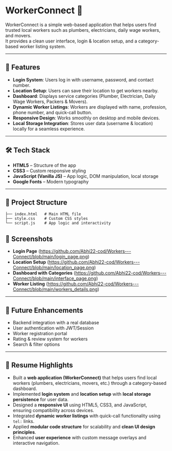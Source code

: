 # WorkerConnect 🤝

WorkerConnect is a simple web-based application that helps users find trusted local workers such as plumbers, electricians, daily wage workers, and movers.  
It provides a clean user interface, login & location setup, and a category-based worker listing system.

---

## 🚀 Features
- **Login System**: Users log in with username, password, and contact number.
- **Location Setup**: Users can save their location to get workers nearby.
- **Dashboard**: Displays service categories (Plumber, Electrician, Daily Wage Workers, Packers & Movers).
- **Dynamic Worker Listings**: Workers are displayed with name, profession, phone number, and quick-call button.
- **Responsive Design**: Works smoothly on desktop and mobile devices.
- **Local Storage Integration**: Stores user data (username & location) locally for a seamless experience.

---

## 🛠️ Tech Stack
- **HTML5** – Structure of the app
- **CSS3** – Custom responsive styling
- **JavaScript (Vanilla JS)** – App logic, DOM manipulation, local storage
- **Google Fonts** – Modern typography

---

## 📂 Project Structure
```
├── index.html   # Main HTML file
├── style.css    # Custom CSS styles
└── script.js    # App logic and interactivity
```


## 📸 Screenshots

- **Login Page**  (https://github.com/Abhi22-cod/Workers---Connect/blob/main/login_page.png)
- **Location Setup**  (https://github.com/Abhi22-cod/Workers---Connect/blob/main/location_page.png)
- **Dashboard with Categories**  (https://github.com/Abhi22-cod/Workers---Connect/blob/main/interface_page.png)
- **Worker Listing**   (https://github.com/Abhi22-cod/Workers---Connect/blob/main/workers_details.png)

---

## 🌟 Future Enhancements
- Backend integration with a real database
- User authentication with JWT/Session
- Worker registration portal
- Rating & review system for workers
- Search & filter options

---

## 📌 Resume Highlights
- Built a **web application (WorkerConnect)** that helps users find local workers (plumbers, electricians, movers, etc.) through a category-based dashboard.  
- Implemented **login system** and **location setup** with **local storage persistence** for user data.  
- Designed a **responsive UI** using HTML5, CSS3, and JavaScript, ensuring compatibility across devices.  
- Integrated **dynamic worker listings** with quick-call functionality using `tel:` links.  
- Applied **modular code structure** for scalability and **clean UI design principles**.  
- Enhanced **user experience** with custom message overlays and interactive navigation.  
